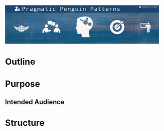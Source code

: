 ![./pp_open-learning.png](./pp_open-learning.png)

# Outline

# Purpose

## Intended Audience

# Structure


